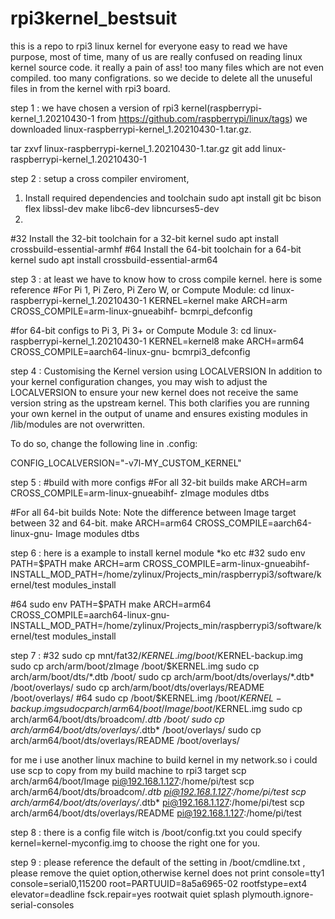 # rpi3kernel_bestsuit
this is a repo to rpi3 linux kernel for everyone easy to read
we have purpose, most of time, many of us are really confused on reading linux kernel source code. 
it really a pain of ass! too many files which are not even compiled. too many configrations. so we
decide to delete all the unuseful files in from the kernel with rpi3 board.

step 1 :
we have chosen a version of rpi3 kernel(raspberrypi-kernel_1.20210430-1  from https://github.com/raspberrypi/linux/tags)
we downloaded linux-raspberrypi-kernel_1.20210430-1.tar.gz.

tar zxvf linux-raspberrypi-kernel_1.20210430-1.tar.gz
git add linux-raspberrypi-kernel_1.20210430-1

step 2 :
setup a cross compiler enviroment,
1) Install required dependencies and toolchain 
sudo apt install git bc bison flex libssl-dev make libc6-dev libncurses5-dev
2) 
#32
Install the 32-bit toolchain for a 32-bit kernel
sudo apt install crossbuild-essential-armhf
#64
Install the 64-bit toolchain for a 64-bit kernel
sudo apt install crossbuild-essential-arm64


step 3 :
at least we have to know how to cross compile kernel. here is some reference
#For Pi 1, Pi Zero, Pi Zero W, or Compute Module:
cd linux-raspberrypi-kernel_1.20210430-1
KERNEL=kernel
make ARCH=arm CROSS_COMPILE=arm-linux-gnueabihf- bcmrpi_defconfig

#for 64-bit configs to Pi 3, Pi 3+ or Compute Module 3:
cd linux-raspberrypi-kernel_1.20210430-1
KERNEL=kernel8
make ARCH=arm64 CROSS_COMPILE=aarch64-linux-gnu- bcmrpi3_defconfig


step 4 :
Customising the Kernel version using LOCALVERSION
In addition to your kernel configuration changes, you may wish to adjust the LOCALVERSION to ensure your new kernel does not receive the same version string as the upstream kernel. This both clarifies you are running your own kernel in the output of uname and ensures existing modules in /lib/modules are not overwritten.

To do so, change the following line in .config:

CONFIG_LOCALVERSION="-v7l-MY_CUSTOM_KERNEL"

step 5 :
#build with more configs
#For all 32-bit builds
make ARCH=arm CROSS_COMPILE=arm-linux-gnueabihf- zImage modules dtbs

#For all 64-bit builds
Note: Note the difference between Image target between 32 and 64-bit.
make ARCH=arm64 CROSS_COMPILE=aarch64-linux-gnu- Image modules dtbs


step 6 :
here is a example to install kernel module *ko etc
#32
sudo env PATH=$PATH make ARCH=arm CROSS_COMPILE=arm-linux-gnueabihf- INSTALL_MOD_PATH=/home/zylinux/Projects_min/raspberrypi3/software/kernel/test modules_install

#64
sudo env PATH=$PATH make ARCH=arm64 CROSS_COMPILE=aarch64-linux-gnu- INSTALL_MOD_PATH=/home/zylinux/Projects_min/raspberrypi3/software/kernel/test modules_install


step 7 :
#32
sudo cp mnt/fat32/$KERNEL.img /boot/$KERNEL-backup.img
sudo cp arch/arm/boot/zImage /boot/$KERNEL.img
sudo cp arch/arm/boot/dts/*.dtb /boot/
sudo cp arch/arm/boot/dts/overlays/*.dtb* /boot/overlays/
sudo cp arch/arm/boot/dts/overlays/README /boot/overlays/
#64
sudo cp /boot/$KERNEL.img /boot/$KERNEL-backup.img
sudo cp arch/arm64/boot/Image /boot/$KERNEL.img
sudo cp arch/arm64/boot/dts/broadcom/*.dtb /boot/
sudo cp arch/arm64/boot/dts/overlays/*.dtb* /boot/overlays/
sudo cp arch/arm64/boot/dts/overlays/README /boot/overlays/

for me i use another linux machine to build kernel in my network.so i could use scp to copy from my build machine to rpi3 target
scp arch/arm64/boot/Image pi@192.168.1.127:/home/pi/test
scp arch/arm64/boot/dts/broadcom/*.dtb pi@192.168.1.127:/home/pi/test
scp arch/arm64/boot/dts/overlays/*.dtb* pi@192.168.1.127:/home/pi/test
scp arch/arm64/boot/dts/overlays/README pi@192.168.1.127:/home/pi/test


step 8 :
there is a config file witch is /boot/config.txt 
you could specify kernel=kernel-myconfig.img to choose the right one for you.

step 9 :
please reference the default of the setting in /boot/cmdline.txt , please remove the quiet option,otherwise kernel does not print
console=tty1 console=serial0,115200 root=PARTUUID=8a5a6965-02 rootfstype=ext4 elevator=deadline fsck.repair=yes rootwait quiet splash plymouth.ignore-serial-consoles



